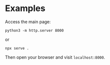 # Examples 

Access the main page: 

```shell
python3 -m http.server 8000
```

or 

```shell 
npx serve .
```

Then open your browser and visit `localhost:8000`.
